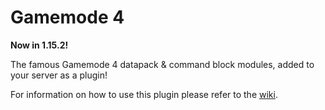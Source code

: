# Gamemode 4

**Now in 1.15.2!**

The famous Gamemode 4 datapack & command block modules, added to your server as a plugin!

For information on how to use this plugin please refer to the [wiki](https://github.com/jely2002/gm4/wiki).
